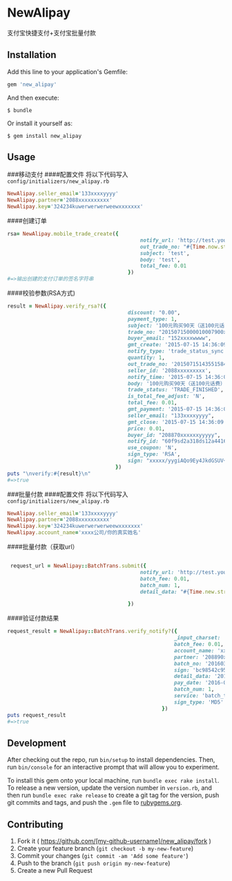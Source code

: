 # NewAlipay

支付宝快捷支付+支付宝批量付款

## Installation

Add this line to your application's Gemfile:


```ruby
gem 'new_alipay'
```

And then execute:

    $ bundle

Or install it yourself as:

    $ gem install new_alipay

## Usage

###移动支付
####配置文件
将以下代码写入`config/initializers/new_alipay.rb`
```ruby
NewAlipay.seller_email='133xxxxyyyy'
NewAlipay.partner='2088xxxxxxxxxx'
NewAlipay.key='324234kuwerwerwerweewxxxxxxx'
```
####创建订单
```ruby
rsa= NewAlipay.mobile_trade_create({
                                           notify_url: 'http://test.yourserver.com/',
                                           out_trade_no: "#{Time.now.strftime('%Y%m%d%H%M%S')}_#{Random.rand(1000)}",
                                           subject: 'test',
                                           body: 'test',
                                           total_fee: 0.01
                                       })
#=>输出创建的支付订单的签名字符串
```
####校验参数(RSA方式)
```ruby
result = NewAlipay.verify_rsa?({
                                       discount: "0.00",
                                       payment_type: 1,
                                       subject: '100元购买90天（送100元话费）',
                                       trade_no: "20150715000010007900xxxxxx",
                                       buyer_email: "152xxxxwwww",
                                       gmt_create: '2015-07-15 14:36:09',
                                       notify_type: 'trade_status_sync',
                                       quantity: 1,
                                       out_trade_no: '20150715143551584527',
                                       seller_id: '2088xxxxxxxxx',
                                       notify_time: '2015-07-15 14:36:09',
                                       body: '100元购买90天（送100元话费）',
                                       trade_status: 'TRADE_FINISHED',
                                       is_total_fee_adjust: 'N',
                                       total_fee: 0.01,
                                       gmt_payment: '2015-07-15 14:36:09',
                                       seller_email: "133xxxxyyyy",
                                       gmt_close: '2015-07-15 14:36:09',
                                       price: 0.01,
                                       buyer_id: "208870xxxxxxyyyyy",
                                       notify_id: "60f9sd2a318ds12a44165a056xxxxxxx",
                                       use_coupon: 'N',
                                       sign_type: 'RSA',
                                       sign: "xxxxx/yygiAQo9Ey4JkdGSUV+F1xxxxM2Z3pA5C32423cZZjEPiLEURGZpSQ="
                                   })
puts "\nverify:#{result}\n"
#=>true
```

###批量付款
####配置文件
将以下代码写入`config/initializers/new_alipay.rb`
```ruby
NewAlipay.seller_email='133xxxxyyyy'
NewAlipay.partner='2088xxxxxxxxxx'
NewAlipay.key='324234kuwerwerwerweewxxxxxxx'
NewAlipay.account_name='xxxx公司/你的真实姓名'
```
####批量付款（获取url）
```ruby

 request_url = NewAlipay::BatchTrans.submit({
                                           notify_url: 'http://test.yourserver.com/callback',
                                           batch_fee: 0.01,
                                           batch_num: 1,
                                           detail_data: "#{Time.new.strftime('%Y%m%d')+18.times.inject('') { |acc, i| acc+=('0'..'9').to_a[(i+Random.rand(1000))%10]; acc }}^152xxxxyyyy^某某^0.01^测试支付"

                                       })
```
####验证付款结果
```ruby
request_result = NewAlipay::BatchTrans.verify_notify?({
                                                      _input_charset: 'utf-8',
                                                      batch_fee: 0.01,
                                                      account_name: 'xxxx公司',
                                                      partner: '208890xxxxyyyy',
                                                      batch_no: '20160331xxxxxx',
                                                      sign: 'bc98542c95d33b08752qweq2a1ce162c8d',
                                                      detail_data: '201603316694019891235827213^152xxxxyyyy^xxxx^0.01^测试支付&email=yyyyxxx@qq.com&notify_url=http://test.yourserver.com/',
                                                      pay_date: '2016-03-31',
                                                      batch_num: 1,
                                                      service: 'batch_trans_notify',
                                                      sign_type: 'MD5'
                                                  })
puts request_result
#=>true
```

## Development

After checking out the repo, run `bin/setup` to install dependencies. Then, run `bin/console` for an interactive prompt that will allow you to experiment.

To install this gem onto your local machine, run `bundle exec rake install`. To release a new version, update the version number in `version.rb`, and then run `bundle exec rake release` to create a git tag for the version, push git commits and tags, and push the `.gem` file to [rubygems.org](https://rubygems.org).

## Contributing

1. Fork it ( https://github.com/[my-github-username]/new_alipay/fork )
2. Create your feature branch (`git checkout -b my-new-feature`)
3. Commit your changes (`git commit -am 'Add some feature'`)
4. Push to the branch (`git push origin my-new-feature`)
5. Create a new Pull Request
